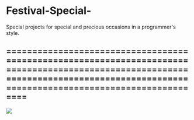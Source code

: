 # Festival-Special-
Special projects for special and precious occasions in a programmer's style.
<h2>===================================================================================================================================================================================</h2>
<img src="Independence Day.png"></img>
